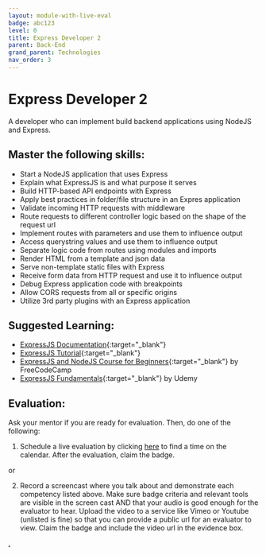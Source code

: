 ```yaml
---
layout: module-with-live-eval
badge: abc123
level: 0
title: Express Developer 2
parent: Back-End
grand_parent: Technologies
nav_order: 3
---
```

# Express Developer 2

A developer who can implement build backend applications using NodeJS and Express.

## Master the following skills:

- Start a NodeJS application that uses Express
- Explain what ExpressJS is and what purpose it serves
- Build HTTP-based API endpoints with Express
- Apply best practices in folder/file structure in an Expres application
- Validate incoming HTTP requests with middleware
- Route requests to different controller logic based on the shape of the request url
- Implement routes with parameters and use them to influence output
- Access querystring values and use them to influence output
- Separate logic code from routes using modules and imports
- Render HTML from a template and json data
- Serve non-template static files with Express
- Receive form data from HTTP request and use it to influence output
- Debug Express application code with breakpoints
- Allow CORS requests from all or specific origins
- Utilize 3rd party plugins with an Express application

## Suggested Learning:

- [ExpressJS Documentation](https://expressjs.com/){:target="\_blank"}
- [ExpressJS Tutorial](https://www.tutorialspoint.com/expressjs/index.htm){:target="\_blank"}
- [ExpressJS and NodeJS Course for Beginners](https://www.freecodecamp.org/news/learn-express-js-in-this-complete-course/){:target="\_blank"} by FreeCodeCamp
- [ExpressJS Fundamentals](https://www.udemy.com/course/expressjs-fundamentals/){:target="\_blank"} by Udemy

## Evaluation:

Ask your mentor if you are ready for evaluation. Then, do one of the following:

1. Schedule a live evaluation by clicking [here](https://webdev.codex.academy/mastery-eval-5?badge=uHWoz3zXSACdhDYihZ4hvg) to find a time on the calendar. After the evaluation, claim the badge.

or

2. Record a screencast where you talk about and demonstrate each competency listed above. Make sure badge criteria and relevant tools are visible in the screen cast AND that your audio is good enough for the evaluator to hear. Upload the video to a service like Vimeo or Youtube (unlisted is fine) so that you can provide a public url for an evaluator to view. Claim the badge and include the video url in the evidence box.

[.](level-5)
